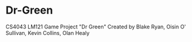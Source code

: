 # Dr-Green
CS4043 LM121 Game Project "Dr Green"
Created by Blake Ryan, Oisin O' Sullivan, Kevin Collins, Olan Healy 
